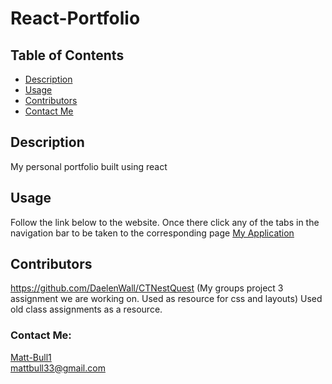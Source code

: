 # React-Portfolio
  
  ## Table of Contents
 
  * [Description](#description)
  * [Usage](#usage)
  * [Contributors](#Contributors)
  * [Contact Me](#Contact-Me)
 
  ## Description
    
  My personal portfolio built using react

  ## Usage

  Follow the link below to the website.
  Once there click any of the tabs in the navigation bar to be taken to the corresponding page
  <a href="https://murmuring-retreat-53414-22991f2ca674.herokuapp.com/">
  My Application
  </a>

  ## Contributors
  https://github.com/DaelenWall/CTNestQuest 
  (My groups project 3 assignment we are working on. Used as resource for css and layouts)
  Used old class assignments as a resource.

  ### Contact Me: 

  [Matt-Bull1](https://github.com/Matt-Bull1)  
  mattbull33@gmail.com